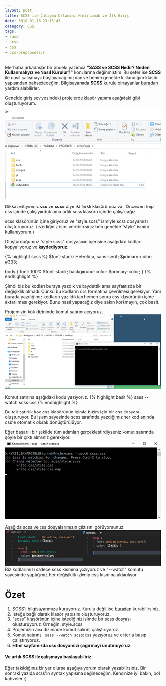```yaml
---
layout: post
title: SCSS ile Çalışma Ortamını Hazırlamak ve İlk Giriş
date: 3018-01-16 23:15:43
category: CSS
tags:
- sass
- scss
- css
- css-preprocessor
---
```

Merhaba arkadaşlar bir önceki yazımda <strong>"SASS ve SCSS Nedir? Neden Kullanmalıyız ve Nasıl Kurulur?"</strong> konularına değinmiştim. Bu sefer ise <strong>SCSS</strong> ile nasıl çalışmaya başlayacağımızdan ve benim genelde kullandığım klasör yapısından bahsedeceğim. 
Bilgisayarında <strong>SCSS</strong> kurulu olmayanlar <a href="http://furkanbayram.net/sass-ve-scss-nedir-neden-kullanmaliyiz-nasil-kurulur.html" target="?blank">buradan</a> yardım alabilirler. 




Genelde giriş seviyesindeki projelerde klasör yapımı aşağıdaki gibi oluşturuyorum.

<img src="/static/images/post_image/scss-ile-calisma-ortamini-hazirlamak-ve-ilk-giris.html/1.png" class="img-responsive img-thumbnail" alt="">


Dikkat ettiyseniz <strong>css</strong> ve <strong>scss</strong> diye iki farklı klasörümüz var. Önceden hep css içinde çalışıyorduk ama artık scss klasörü içinde çalışacağız. 

scss klasörünün içine giriyoruz ve "style.scss" ismiyle scss dosyamızı oluşturuyoruz. (istediğiniz ismi verebilirsiniz ben genelde "style" ismini kullanıyorum.)

Oluşturduğumuz "style.scss" dosyasının içerisine aşağıdaki kodları kopyalıyoruz ve <strong>kaydediyoruz</strong>.

{% highlight scss %}
$font-stack:    Helvetica, sans-serif;
$primary-color: #333;

body {
  font: 100% $font-stack;
  backgorund-color: $primary-color;
}
{% endhighlight %}

Şimdi biz bu kodları buraya yazdık ve kaydettik ama sayfamızda bir değişiklik olmadı. Çünkü bu kodların css formatına çevrilmesi gerekiyor. Yani burada yazdığımız kodların yazıldıktan hemen sonra css klasörünün içine aktarılması gerekiyor. Bunu nasıl yapacağız diye sakın korkmayın, çok basit.

Projemizin kök dizininde komut satırını açıyoruz. 
<img src="/static/images/post_image/scss-ile-calisma-ortamini-hazirlamak-ve-ilk-giris.html/2.png" class="img-responsive img-thumbnail" alt="">


Komut satırına aşağıdaki kodu yazıyoruz.
{% highlight bash %}
sass --watch scss:css 
{% endhighlight %}

Bu tek satırlık kod css klasörünün içinde bizim için bir css dosyası oluşturuyor. Bu işlem sayesinde scss tarafında yazdığımız her kod anında css'e otomatik olarak dönüştürülüyor.

Eğer başarılı bir şekilde tüm adımları gerçekleştirdiyseniz komut satırında şöyle bir çıktı almanız gerekiyor.
<img src="/static/images/post_image/scss-ile-calisma-ortamini-hazirlamak-ve-ilk-giris.html/4.png" class="img-responsive img-thumbnail" alt="">


Aşağıda scss ve css dosyalarımızın çıktısını görüyorsunuz.
<img src="/static/images/post_image/scss-ile-calisma-ortamini-hazirlamak-ve-ilk-giris.html/3.png" class="img-responsive img-thumbnail" alt="">
Biz kodlarımızı sadece scss kısmına yazıyoruz ve "--watch" komutu sayesinde yaptığımız her değişiklik izlenip css kısmına aktarılıyor.

<h1>Özet</h1>

1. SCSS'i bilgisayarımıza kuruyoruz. Kurulu değil ise <a href="http://furkanbayram.net/sass-ve-scss-nedir-neden-kullanmaliyiz-nasil-kurulur.html" target="?blank">buradan</a> kurabilirsiniz.
2. İsteğe bağlı olarak klasör yapısını oluşturuyoruz.
3. "scss" klasörünün içine istediğiniz isimde bir scss dosyası oluşturuyoruz. Örneğin: style.scss
4. Projemizin ana dizininde komut satırını çalıştırıyoruz.
5. Komut satırına <code> sass --watch scss:css</code> yazıyoruz ve enter'a basıp çalıştırıyoruz.
6. <strong>Html sayfamızda css dosyamızı çağırmayı unutmuyoruz.</strong>
<h4>Ve artık SCSS ile çalışmaya başlayabiliriz.</h4>

Eğer takıldığınız bir yer olursa aşağıya yorum olarak yazabilirsiniz. Bir sonraki yazıda scss'in syntax yapısına değineceğim. Kendinize iyi bakın, bol kahveler :)

